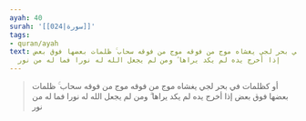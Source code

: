 ```yaml
---
ayah: 40
surah: '[[024|سورة]]'
tags:
- quran/ayah
text: أو كظلمات في بحر لجي يغشاه موج من فوقه موج من فوقه سحاب ۚ ظلمات بعضها فوق بعض
  إذا أخرج يده لم يكد يراها ۗ ومن لم يجعل الله له نورا فما له من نور
---
```

> أو كظلمات في بحر لجي يغشاه موج من فوقه موج من فوقه سحاب ۚ ظلمات بعضها فوق بعض إذا أخرج يده لم يكد يراها ۗ ومن لم يجعل الله له نورا فما له من نور
